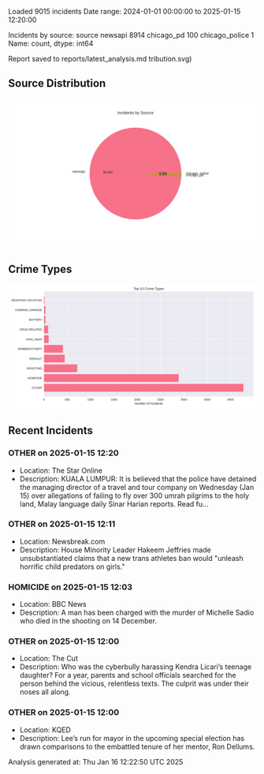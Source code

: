 
Loaded 9015 incidents
Date range: 2024-01-01 00:00:00 to 2025-01-15 12:20:00

Incidents by source:
source
newsapi           8914
chicago_pd         100
chicago_police       1
Name: count, dtype: int64

Report saved to reports/latest_analysis.md
tribution.svg)

## Source Distribution
![Source Distribution](images/source_distribution.svg)

## Crime Types
![Crime Types](images/crime_types.svg)

## Recent Incidents

### OTHER on 2025-01-15 12:20
- Location: The Star Online
- Description: KUALA LUMPUR: It is believed that the police have detained the managing director of a travel and tour company on Wednesday (Jan 15) over allegations of failing to fly over 300 umrah pilgrims to the holy land, Malay language daily Sinar Harian reports. Read fu…


### OTHER on 2025-01-15 12:11
- Location: Newsbreak.com
- Description: House Minority Leader Hakeem Jeffries made unsubstantiated claims that a new trans athletes ban would "unleash horrific child predators on girls."


### HOMICIDE on 2025-01-15 12:03
- Location: BBC News
- Description: A man has been charged with the murder of Michelle Sadio who died in the shooting on 14 December.


### OTHER on 2025-01-15 12:00
- Location: The Cut
- Description: Who was the cyberbully harassing Kendra Licari’s teenage daughter? For a year, parents and school officials searched for the person behind the vicious, relentless texts. The culprit was under their noses all along.


### OTHER on 2025-01-15 12:00
- Location: KQED
- Description: Lee’s run for mayor in the upcoming special election has drawn comparisons to the embattled tenure of her mentor, Ron Dellums.

Analysis generated at: Thu Jan 16 12:22:50 UTC 2025
